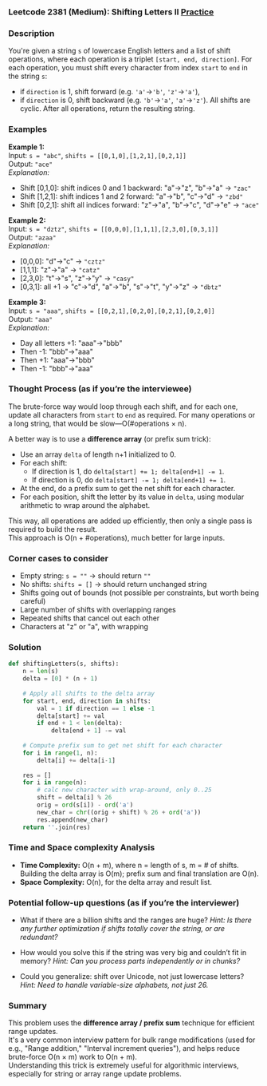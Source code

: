 ### Leetcode 2381 (Medium): Shifting Letters II [Practice](https://leetcode.com/problems/shifting-letters-ii)

### Description  
You're given a string `s` of lowercase English letters and a list of shift operations, where each operation is a triplet `[start, end, direction]`. For each operation, you must shift every character from index `start` to `end` in the string `s`:
- if `direction` is 1, shift forward (e.g. `'a'`→`'b'`, `'z'`→`'a'`),
- if `direction` is 0, shift backward (e.g. `'b'`→`'a'`, `'a'`→`'z'`).
All shifts are cyclic. After all operations, return the resulting string.

### Examples  

**Example 1:**  
Input: `s = "abc"`, `shifts = [[0,1,0],[1,2,1],[0,2,1]]`  
Output: `"ace"`  
*Explanation:*
- Shift [0,1,0]: shift indices 0 and 1 backward: "a"→"z", "b"→"a" → `"zac"`
- Shift [1,2,1]: shift indices 1 and 2 forward: "a"→"b", "c"→"d" → `"zbd"`
- Shift [0,2,1]: shift all indices forward: "z"→"a", "b"→"c", "d"→"e" → `"ace"`

**Example 2:**  
Input: `s = "dztz"`, `shifts = [[0,0,0],[1,1,1],[2,3,0],[0,3,1]]`  
Output: `"azaa"`  
*Explanation:*
- [0,0,0]: "d"→"c" → `"cztz"`
- [1,1,1]: "z"→"a" → `"catz"`
- [2,3,0]: "t"→"s", "z"→"y" → `"casy"`
- [0,3,1]: all +1 → "c"→"d", "a"→"b", "s"→"t", "y"→"z" → `"dbtz"`

**Example 3:**  
Input: `s = "aaa"`, `shifts = [[0,2,1],[0,2,0],[0,2,1],[0,2,0]]`  
Output: `"aaa"`  
*Explanation:*
- Day all letters +1: "aaa"→"bbb"
- Then -1: "bbb"→"aaa"
- Then +1: "aaa"→"bbb"
- Then -1: "bbb"→"aaa"


### Thought Process (as if you’re the interviewee)  
The brute-force way would loop through each shift, and for each one, update all characters from `start` to `end` as required. For many operations or a long string, that would be slow—O(\#operations × n).

A better way is to use a **difference array** (or prefix sum trick):  
- Use an array `delta` of length n+1 initialized to 0.
- For each shift:  
  - If direction is 1, do `delta[start] += 1; delta[end+1] -= 1`.
  - If direction is 0, do `delta[start] -= 1; delta[end+1] += 1`.
- At the end, do a prefix sum to get the net shift for each character.
- For each position, shift the letter by its value in `delta`, using modular arithmetic to wrap around the alphabet.

This way, all operations are added up efficiently, then only a single pass is required to build the result.  
This approach is O(n + \#operations), much better for large inputs.

### Corner cases to consider  
- Empty string: `s = ""` → should return `""`
- No shifts: `shifts = []` → should return unchanged string
- Shifts going out of bounds (not possible per constraints, but worth being careful)
- Large number of shifts with overlapping ranges  
- Repeated shifts that cancel out each other
- Characters at "z" or "a", with wrapping

### Solution

```python
def shiftingLetters(s, shifts):
    n = len(s)
    delta = [0] * (n + 1)
    
    # Apply all shifts to the delta array
    for start, end, direction in shifts:
        val = 1 if direction == 1 else -1
        delta[start] += val
        if end + 1 < len(delta):
            delta[end + 1] -= val
    
    # Compute prefix sum to get net shift for each character
    for i in range(1, n):
        delta[i] += delta[i-1]
    
    res = []
    for i in range(n):
        # calc new character with wrap-around, only 0..25
        shift = delta[i] % 26
        orig = ord(s[i]) - ord('a')
        new_char = chr((orig + shift) % 26 + ord('a'))
        res.append(new_char)
    return ''.join(res)
```

### Time and Space complexity Analysis  

- **Time Complexity:** O(n + m), where n = length of s, m = # of shifts.  
  Building the delta array is O(m); prefix sum and final translation are O(n).
- **Space Complexity:** O(n), for the delta array and result list.

### Potential follow-up questions (as if you’re the interviewer)  

- What if there are a billion shifts and the ranges are huge?
  *Hint: Is there any further optimization if shifts totally cover the string, or are redundant?*

- How would you solve this if the string was very big and couldn’t fit in memory?
  *Hint: Can you process parts independently or in chunks?*

- Could you generalize: shift over Unicode, not just lowercase letters?
  *Hint: Need to handle variable-size alphabets, not just 26.*

### Summary
This problem uses the **difference array / prefix sum** technique for efficient range updates.  
It's a very common interview pattern for bulk range modifications (used for e.g., "Range addition," "Interval increment queries"), and helps reduce brute-force O(n × m) work to O(n + m).  
Understanding this trick is extremely useful for algorithmic interviews, especially for string or array range update problems.